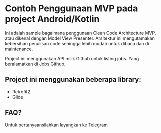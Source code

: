 # Contoh Penggunaan MVP pada project Android/Kotlin

Ini adalah sample bagaimana penggunaan Clean Code Architecture MVP, atau dikenal dengan Model View Presenter.
Arsitektur ini mengutamakan kebersihan penulisan code sehingga lebih mudah
untuk dibaca dan di maintenance.

Project ini menggunakan API milik Github untuk listing jobs. 
Yang beralamatkan di [Jobs Github.](https://jobs.github.com/api)


## Project ini menggunakan beberapa library:

- Retrofit2
- Glide

## FAQ?

Untuk pertanyaansilahkan layangkan ke [Telegram](http://t.me/hayinukman)
